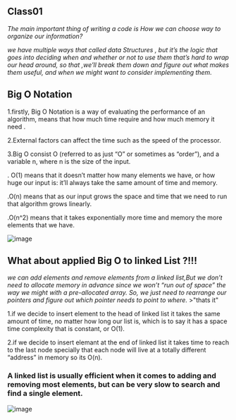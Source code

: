 ## Class01
_*The main important thing of writing a code is How we can choose way to organize our information?*_ 

_*we have multiple ways that called data Structures , but it’s the logic that goes into deciding when and whether or not to use them that’s hard to wrap our head around, so that ,we’ll break them down and figure out what makes them useful, and when we might want to consider implementing them.*_


## Big O Notation 

1.firstly, Big O Notation is a way of evaluating the performance of an algorithm, means that how much time require and how much memory it need .

2.External factors can affect the time such as the speed of the processor.

3.Big O consist O (referred to as just “O” or sometimes as “order”), and a variable n, where n is the size of the input.

  . O(1) means that it doesn’t matter how many elements we have, or how huge our input is: it’ll always take the same amount of time and memory.

  .O(n) means that as our input grows the space and time that we need to run that algorithm grows linearly.

  .O(n^2) means that it takes exponentially more time and memory the more elements that we have.

![image](https://miro.medium.com/max/1400/1*FC0XX0-9Vx7yCS0dTS2Zrw.jpeg)

## What about applied Big O to linked List ?!!!

_*we can add elements and remove elements from a linked list,But we don’t need to allocate memory in advance since we won’t “run out of space” the way we might with a pre-allocated array.*_
_*So, we just need to rearrange our pointers and figure out which pointer needs to point to where.*_ >"thats it"

1.if we decide to insert element to the head of linked list it takes the same amount of time, no matter how long our list is, which is to say it has a space time complexity that is constant, or O(1).

2.if we decide to insert elemant at the end of linked list it takes time to reach to the last node specially that each node will live at a totally different “address” in memory so its O(n).

### A linked list is usually efficient when it comes to adding and removing most elements, but can be very slow to search and find a single element.
![image](https://miro.medium.com/max/720/1*cUehR5S18XSoVLaPNfNzlA.jpeg)



